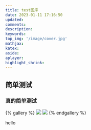 ```yaml
---
title: test图库
date: 2023-01-11 17:16:50
updated:
comments:
description:
keywords:
top_img: '/image/cover.jpg'
mathjax:
katex:
aside:
aplayer:
highlight_shrink:
---
```


## 简单测试
### 真的简单测试


{% gallery %}
![](https://i0.hdslb.com/bfs/new_dyn/4a02c99b7a24a30cebc9f68805e91d4910217431.jpg)
![](https://i0.hdslb.com/bfs/new_dyn/4a02c99b7a24a30cebc9f68805e91d4910217431.jpg@1036w.webp)
{% endgallery %}

hello
